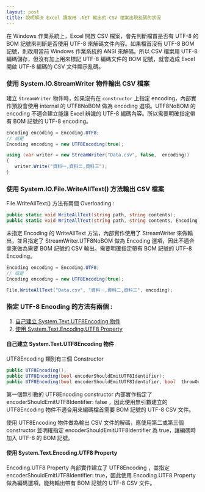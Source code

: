 ```yaml
---
layout: post
title: 說明解決 Excel 讀取用 .NET 輸出的 CSV 檔案出現亂碼的狀況
---
```


在 Windows 作業系統上，Excel 開啟 CSV 檔案，會先判斷檔首是否有 UTF-8 的 BOM 記號來判斷是否使用 UTF-8 來解碼文件內容。如果檔首沒有 UTF-8 BOM 記號，則改用當前 Windows 作業系統的 ANSI 來解碼。所以 CSV 檔案用 UTF-8 編碼儲存，但沒有加上用來標記 UTF-8 編碼文件的 BOM 記號，就會造成 Excel 開啟 UTF-8 編碼的 CSV 文件顯示亂碼。

<!--more-->

### 使用 System.IO.StreamWriter 物件輸出 CSV 檔案

建立 ```StreamWriter``` 物件時，如果沒有在 ```constructor``` 上指定 encoding，內部實作預設會使用 internal 的 UTF8NoBOM 做為 encoding 選項。UTF8NoBOM 的 encoding 不適合建立能讓 Excel 辨識的 UTF-8 編碼內容。所以需要明確指定帶有 BOM 記號的 UTF-8 encoding。

```cs
Encoding encoding = Encoding.UTF8;
// 或是
Encoding encoding = new UTF8Encoding(true);

using (var writer = new StreamWriter("Data.csv", false,  encoding))
{
   writer.Write("資料一,資料二,資料三");
}
```

### 使用 System.IO.File.WriteAllText() 方法輸出 CSV 檔案

File.WriteAllText() 方法有兩個 Overloading :

```cs
public static void WriteAllText(string path, string contents);
public static void WriteAllText(string path, string contents, Encoding encoding);
```

未指定 Encoding 的 WriteAllText 方法，內部實作使用了 StreamWriter 來做輸出，並且指定了 StreamWriter.UTF8NoBOM 做為 Encoding 選項，因此不適合拿來做為需要 BOM 記號的 CSV 輸出。需要明確指定帶有 BOM 記號的 UTF-8 Encoding。

```cs
Encoding encoding = Encoding.UTF8;
// 或是
Encoding encoding = new UTF8Encoding(true);

File.WriteAllText("Data.csv", "資料一,資料二,資料三", encoding);
```

### 指定 UTF-8 Encoding 的方法有兩個 :

1. [自己建立 System.Text.UTF8Encoding 物件](#自己建立-system.text.utf8encoding-物件)
2. [使用 System.Text.Encoding.UTF8 Property](#使用-system.text.encoding.utf8-property)

#### 自己建立 System.Text.UTF8Encoding 物件

UTF8Encoding 類別有三個 Constructor

```cs
public UTF8Encoding();
public UTF8Encoding(bool encoderShouldEmitUTF8Identifier);
public UTF8Encoding(bool encoderShouldEmitUTF8Identifier, bool  throwOnInvalidBytes);
```

第一個無引數的 UTF8Encoding constructor 內部實作指定了 encoderShouldEmitUTF8Identifier: false ，因此使用無引數建立的 UTF8Encoding 物件不適合用來編碼檔首需要 BOM 記號的 UTF-8 CSV 文件。

使用 UTF8Encoding 物件做為輸出 CSV 文件的解碼，應使用第二或第三個 constructor 並明確指定 encoderShouldEmitUTF8Identifier 為 true，讓編碼時加入 UTF-8 的 BOM 記號。

#### 使用 System.Text.Encoding.UTF8 Property
Encoding.UTF8 Property 內部實作建立了 UTF8Encoding ，並指定 encoderShouldEmitUTF8Identifier: true，因此使用 Encoding.UTF8 Property 做為編碼選項，能夠輸出帶有 BOM 記號的 UTF-8 CSV 文件。
